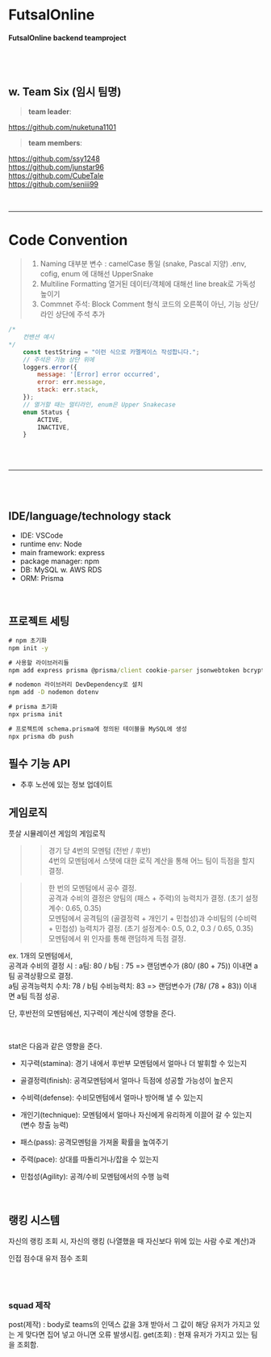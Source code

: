 # FutsalOnline

#### FutsalOnline backend teamproject
<br><br>

## w. Team Six (임시 팀명)

> **team leader**: 

https://github.com/nuketuna1101
<br>

> **team members**: 

https://github.com/ssy1248
<br>
https://github.com/junstar96
<br>
https://github.com/CubeTale
<br>
https://github.com/seniii99


<br>

---

# Code Convention

> 1) Naming 
    대부분 변수 : camelCase 통일 (snake, Pascal 지양)
>    .env, cofig, enum 에 대해선 UpperSnake
> 2) Multiline Formatting
    열거된 데이터/객체에 대해선 line break로 가독성 높이기
> 3) Commnet 주석: Block Comment 형식
    코드의 오른쪽이 아닌, 기능 상단/ 라인 상단에 주석 추가

```js
/*
    컨밴션 예시
*/
    const testString = "이런 식으로 카멜케이스 작성합니다.";
    // 주석은 기능 상단 위에
    loggers.error({
        message: '[Error] error occurred',
        error: err.message,
        stack: err.stack,
    });
    // 열거할 때는 멀티라인, enum은 Upper Snakecase
    enum Status {
        ACTIVE,
        INACTIVE,
    }
```

<br><br>

---

<br><br>

## IDE/language/technology stack
- IDE: VSCode
- runtime env: Node
- main framework: express
- package manager: npm
- DB: MySQL w. AWS RDS
- ORM: Prisma

<br>

## 프로젝트 세팅
```cmd
# npm 초기화
npm init -y

# 사용할 라이브러리들
npm add express prisma @prisma/client cookie-parser jsonwebtoken bcrypt winston winston-daily-rotate-file

# nodemon 라이브러리 DevDependency로 설치
npm add -D nodemon dotenv

# prisma 초기화
npx prisma init

# 프로젝트에 schema.prisma에 정의된 테이블을 MySQL에 생성
npx prisma db push

```

## 필수 기능 API

- 추후 노션에 있는 정보 업데이트


## 게임로직

풋살 시뮬레이션 게임의 게임로직

>> 경기 당 4번의 모멘텀 (전반 / 후반) <br>
4번의 모멘텀에서 스탯에 대한 로직 계산을 통해 어느 팀이 득점을 할지 결정.

>> 한 번의 모멘텀에서 공수 결정. <br>
공격과 수비의 결정은 양팀의 (패스 + 주력)의 능력치가 결정. (초기 설정계수: 0.65, 0.35) <br>
모멘텀에서 공격팀의 (골결정력 + 개인기 + 민첩성)과 수비팀의 (수비력 + 민첩성) 능력치가 결정. (초기 설정계수: 0.5, 0.2, 0.3 / 0.65, 0.35)  <br>
모멘텀에서 위 인자를 통해 랜덤하게 득점 결정. <br>

ex. 1개의 모멘텀에서, <br>
공격과 수비의 결정 시 : a팀: 80 / b팀 : 75 => 랜덤변수가 (80/ (80 + 75)) 이내면 a팀 공격상황으로 결정. <br>
a팀 공격능력치 수치: 78 / b팀 수비능력치: 83 => 랜덤변수가 (78/ (78 + 83)) 이내면 a팀 득점 성공. <br>

단, 후반전의 모멘텀에선, 지구력이 계산식에 영향을 준다.

<br>


stat은 다음과 같은 영향을 준다.

- 지구력(stamina): 경기 내에서 후반부 모멘텀에서 얼마나 더 발휘할 수 있는지

- 골결정력(finish): 공격모멘텀에서 얼마나 득점에 성공할 가능성이 높은지

- 수비력(defense): 수비모멘텀에서 얼마나 방어해 낼 수 있는지

- 개인기(technique): 모멘텀에서 얼마나 자신에게 유리하게 이끌어 갈 수 있는지 (변수 창출 능력)

- 패스(pass): 공격모멘텀을 가져올 확률을 높여주기

- 주력(pace): 상대를 따돌리거나/잡을 수 있는지

- 민첩성(Agility): 공격/수비 모멘텀에서의 수행 능력

<br>

## 랭킹 시스템

자신의 랭킹 조회 시, 자신의 랭킹 (나열했을 때 자신보다 위에 있는 사람 수로 계산)과

인접 점수대 유저 점수 조회


<br><br>

### squad 제작

<span>
post(제작) : body로 teams의 인덱스 값을 3개 받아서 그 값이 해당 유저가 가지고 있는 게 맞다면 집어 넣고 아니면 오류 발생시킴.
get(조회) : 현재 유저가 가지고 있는 팀을 조회함.
</span>
